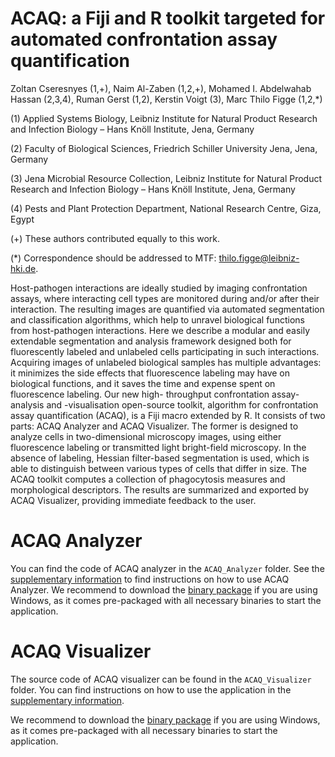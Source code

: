 ACAQ: a Fiji and R toolkit targeted for automated confrontation assay quantification
====================================================================================

Zoltan Cseresnyes (1,+), Naim Al-Zaben (1,2,+), Mohamed I. Abdelwahab Hassan (2,3,4), Ruman Gerst (1,2), Kerstin Voigt (3), Marc Thilo Figge (1,2,\*)

(1)  Applied Systems Biology, Leibniz Institute for Natural Product Research and Infection Biology – Hans Knöll Institute, Jena, Germany

(2)  Faculty of Biological Sciences, Friedrich Schiller University Jena, Jena, Germany

(3)  Jena Microbial Resource Collection, Leibniz Institute for Natural Product Research and Infection Biology – Hans Knöll Institute, Jena, Germany

(4)  Pests and Plant Protection Department, National Research Centre, Giza, Egypt 

(+) These authors contributed equally to this work.

(\*) Correspondence should be addressed to MTF: <thilo.figge@leibniz-hki.de>.

Host-pathogen interactions are ideally studied by imaging confrontation assays, where interacting cell types are monitored during and/or after their interaction. The resulting images are quantified via automated segmentation and classification algorithms, which help to unravel biological functions from host-pathogen interactions. Here we describe a modular and easily extendable segmentation and analysis framework designed both for fluorescently labeled and unlabeled cells participating in such interactions. Acquiring images of unlabeled biological samples has multiple advantages: it minimizes the side effects that fluorescence labeling may have on biological functions, and it saves the time and expense spent on fluorescence labeling. Our new high- throughput confrontation assay-analysis and -visualisation open-source toolkit, algorithm for confrontation assay quantification (ACAQ), is a Fiji macro extended by R. It consists of two parts: ACAQ Analyzer and ACAQ Visualizer. The former is designed to analyze cells in two-dimensional microscopy images, using either fluorescence labeling or transmitted light bright-field microscopy. In the absence of labeling, Hessian filter-based segmentation is used, which is able to distinguish between various types of cells that differ in size. The ACAQ toolkit computes a collection of phagocytosis measures and morphological descriptors. The results are summarized and exported by ACAQ Visualizer, providing immediate feedback to the user.

# ACAQ Analyzer

You can find the code of ACAQ analyzer in the `ACAQ_Analyzer` folder. See the [supplementary information](https://asbdata.hki-jena.de/publidata/CseresnyesEtAl_ACAQ/ACAQ_ScientificReports_SupplementaryInformation.pdf) to find instructions on how to use ACAQ Analyzer. We recommend to download the [binary package](https://asbdata.hki-jena.de/publidata/CseresnyesEtAl_ACAQ/Source%20code%20and%20packages.zip) if you are using Windows, as it comes pre-packaged with all necessary binaries to start the application.

# ACAQ Visualizer

The source code of ACAQ visualizer can be found in the `ACAQ_Visualizer` folder.
You can find instructions on how to use the application in the [supplementary information](https://asbdata.hki-jena.de/publidata/CseresnyesEtAl_ACAQ/ACAQ_ScientificReports_SupplementaryInformation.pdf).

We recommend to download the [binary package](https://asbdata.hki-jena.de/publidata/CseresnyesEtAl_ACAQ/Source%20code%20and%20packages.zip) if you are using Windows, as it comes pre-packaged with all necessary binaries to start the application.
